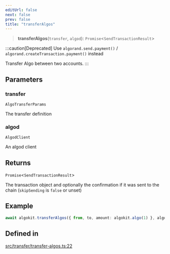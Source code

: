 ```yaml
---
editUrl: false
next: false
prev: false
title: "transferAlgos"
---
```


> **transferAlgos**(`transfer`, `algod`): `Promise`\<`SendTransactionResult`\>

:::caution[Deprecated]
Use `algorand.send.payment()` / `algorand.createTransaction.payment()` instead

Transfer Algo between two accounts.
:::

## Parameters

### transfer

`AlgoTransferParams`

The transfer definition

### algod

`AlgodClient`

An algod client

## Returns

`Promise`\<`SendTransactionResult`\>

The transaction object and optionally the confirmation if it was sent to the chain (`skipSending` is `false` or unset)

## Example

```typescript
await algokit.transferAlgos({ from, to, amount: algokit.algo(1) }, algod)
```

## Defined in

[src/transfer/transfer-algos.ts:22](https://github.com/algorandfoundation/algokit-utils-ts/blob/87156fe9637eca52c0bc9e840c5804088cb40974/src/transfer/transfer-algos.ts#L22)
